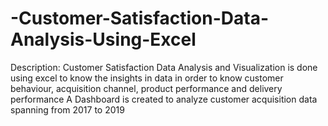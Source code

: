 # -Customer-Satisfaction-Data-Analysis-Using-Excel
Description: Customer Satisfaction Data Analysis and Visualization is done using excel to know the insights in data in order to know customer behaviour, acquisition channel, product performance and delivery performance
 A Dashboard is created to analyze customer acquisition data spanning from 2017 to 2019
